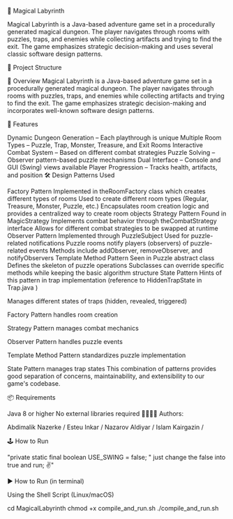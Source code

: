 🧙 Magical Labyrinth

Magical Labyrinth is a Java-based adventure game set in a procedurally generated magical dungeon. The player navigates through rooms with puzzles, traps, and enemies while collecting artifacts and trying to find the exit. The game emphasizes strategic decision-making and uses several classic software design patterns.

📁 Project Structure

🧩 Overview Magical Labyrinth is a Java-based adventure game set in a procedurally generated magical dungeon. The player navigates through rooms with puzzles, traps, and enemies while collecting artifacts and trying to find the exit. The game emphasizes strategic decision-making and incorporates well-known software design patterns.

🚀 Features

Dynamic Dungeon Generation – Each playthrough is unique
Multiple Room Types – Puzzle, Trap, Monster, Treasure, and Exit Rooms
Interactive Combat System – Based on different combat strategies
Puzzle Solving – Observer pattern-based puzzle mechanisms
Dual Interface – Console and GUI (Swing) views available
Player Progression – Tracks health, artifacts, and position
🛠️ Design Patterns Used

Factory Pattern
Implemented in theRoomFactory class which creates different types of rooms
Used to create different room types (Regular, Treasure, Monster, Puzzle, etc.)
Encapsulates room creation logic and provides a centralized way to create room objects
Strategy Pattern
Found in MagicStrategy
Implements combat behavior through theCombatStrategy interface
Allows for different combat strategies to be swapped at runtime
Observer Pattern
Implemented through PuzzleSubject
Used for puzzle-related notifications
Puzzle rooms notify players (observers) of puzzle-related events
Methods include addObserver, removeObserver, and notifyObservers
Template Method Pattern
Seen in Puzzle abstract class
Defines the skeleton of puzzle operations
Subclasses can override specific methods while keeping the basic algorithm structure
State Pattern
Hints of this pattern in trap implementation (reference to HiddenTrapState in Trap.java )

Manages different states of traps (hidden, revealed, triggered)

Factory Pattern handles room creation

Strategy Pattern manages combat mechanics

Observer Pattern handles puzzle events

Template Method Pattern standardizes puzzle implementation

State Pattern manages trap states This combination of patterns provides good separation of concerns, maintainability, and extensibility to our game's codebase.

📦 Requirements

Java 8 or higher
No external libraries required
👩‍💻👨‍💻 Authors:

Abdimalik Nazerke / Esteu Inkar / Nazarov Aldiyar / Islam Kairgazin /

🕹️ How to Run

"private static final boolean USE_SWING = false; " just change the false into true and run; ✌️"

▶️ How to Run (in terminal)

Using the Shell Script (Linux/macOS)

cd MagicalLabyrinth
chmod +x compile_and_run.sh
./compile_and_run.sh
